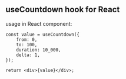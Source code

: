 ## useCountdown hook for React

usage in React component:
```
const value = useCountdown({
	from: 0,
	to: 100,
	duration: 10_000,
	delta: 1,
});

return <div>{value}</div>;
```
